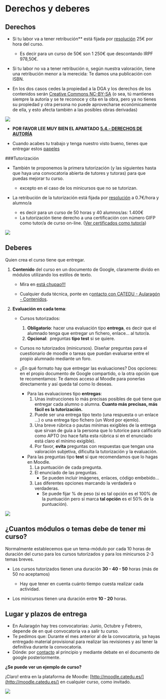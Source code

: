 
# Derechos y deberes

## Derechos

* Si tu labor va a tener retribución** está fijada por [resolución](papeles_y_legislacin.md) 25€ por hora del curso.

    * Es decir para un curso de 50€ son 1 250€ que descontando IRPF 978,50€.

* Si tu labor no va a tener retribución o, según nuestra valoración, tiene una retribución menor a la merecida: Te damos una publicación con ISBN.

* En los dos casos cedes la propiedad a la DGA y los derechos de los contenidos serán [Creative Commons NC-BY-SA](https://creativecommons.org/licenses/by-nc-sa/3.0/es/) (o sea, tú mantienes siempre la autoría y se te reconoce y cita en la obra, pero ya no tienes su propiedad y otra persona no puede aprovecharse económicamente de ella, y esto afecta también a las posibles obras derivadas)

![](img/creativecommons.png)

* **POR FAVOR LEE MUY BIEN EL APARTADO [5.4.- DERECHOS DE AUTORÍA](/derechos_de_autor.md)**

* Cuando acabes tu trabajo y tenga nuestro visto bueno, tienes que entregar estos [papeles](papeles_y_legislacin.md)

###Tutorización

* También te proponemos la primera tutorización  (y las siguientes hasta que haya una convocatoria abierta de tutores y tutoras) para que puedas mejorar tu curso.

    * excepto en el caso de los minicursos que no se tutorizan.

* La retribución de la tutorización está fijada por [resolución](papeles_y_legislacin.md) a 0.7€/hora y alumno/a

    * es decir para un curso de 50 horas y 40 alumnos/as: 1.400€
    * La tutorización tiene derecho a una certificación con número GIFP como tutor/a de curso on-line. ([Ver certificados como tutor/a](https://catedu.gitbooks.io/curso-de-tutores/content/8_certificados.html))

![](img/derechos-del-nincc83o-10-mafalda.gif)

## Deberes

Quien crea el curso tiene que entregar.

1. **Contenido** del curso en un documento de Google, claramente divido en módulos utilizando los estilos de texto.
    
    * Mira en [está chupao!!!](est_chupao.html)

    * Cualquier duda técnica, ponte en c[ontacto con CATEDU - Aularagón - Contenidos](http://soporte.catedu.es/).

2. **Evaluación en cada tema**:

    * Cursos tutorizados:

        1. **Obligatorio**: hacer una evaluación tipo **entrega**, es decir que el alumnado tenga que entregar un fichero, enlace... al tutor/a.
        2. **Opcional**:  preguntas **tipo test** si se quiere.

    * Cursos no tutorizados (minicursos). Diseñar preguntas para el cuestionario de moodle o tareas que puedan evaluarse entre el propio alumnado mediante un foro.
    * ¿En qué formato hay que entregar las evaluaciones? Dos opciones: en el propio documento de Google compartido, o la otra opción que te recomentamos: Te damos acceso al Moodle para ponerlas directamente y así queda tal como lo deseas.
        * Para las evaluaciones tipo **entregas**:
            1. Unas instrucciones lo más precisas posibles de qué tiene que entregar cada alumno o alumna. **Cuanto más precisas, más fácil es la tutorización.**
            2. Puede ser una entrega tipo texto (una respuesta o un enlace ...) o una entrega tipo fichero (un Word por ejemlo).
            3. Una breve rúbrica o pautas mínimas exigibles de la entrega que sirvan de guía a la persona que lo tutorice para calificarlo como APTO (no hace falta esta rúbrica si en el enunciado está claro el mínimo exigible).
            4. Por favor, **evita** preguntas con respuestas que tengan una valoración subjetiva, dificulta la tutorización y la evaluación.
        * Para las preguntas tipo **test** sí que recomendamos que lo hagas en Moodle.
            1. La puntuación de cada pregunta.
            2. El enunciado de las preguntas.
                * Se pueden incluir imágenes, enlaces, código embebido...
            3. Las diferentes opciones marcando la verdadera o verdaderas.
                * Se puede fijar % de peso (si es tal opción es el 100% de la puntuación pero si marca **tal opción** es el 50% de la puntuación).

![](img/DERECHO_NO._6[1].gif)

## ¿Cuantos módulos o temas debe de tener mi curso?

Normalmente establecemos que un tema-módulo por cada 10 horas de duración del curso para los cursos tutorizados y para los minicursos 2-3 temas breves.

* Los cursos tutorizados tienen una duración **30 - 40 - 50** horas (más de 50 no aceptamos)

    * Hay que tener en cuenta cuánto tiempo cuesta realizar cada actividad.

* Los minicursos tienen una duración entre **10 - 20** horas.

## Lugar y plazos de entrega

* En Aularagón hay tres convocatorias: Junio, Octubre y Febrero, depende de en qué convocatoria va a salir tu curso.
* Te pedimos que: Durante el mes anterior al de la convocatoria, ya hayas entregado material provisional para realizar las revisiones y así tener la definitiva durante la convocatoria. 
* Dónde: por [contacto](http://soporte.catedu.es/) al principio y mediante debate en el documento de google posteriormente.

**¿Se puede ver un ejemplo de curso?**

¡Claro! entra en la plataforma de Moodle: [http://moodle.catedu.es/](http://moodle.catedu.es/) en cualquier curso, como invitado.

![](img/B9oXViWIIAExKFt.jpg)
